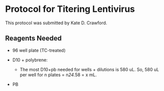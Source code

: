 # Protocol for Titering Lentivirus

This protocol was submitted by Kate D. Crawford.

## Reagents Needed
- 96 well plate (TC-treated)
- D10 + polybrene:
  - The most D10+pb needed for wells + dilutions is 580 uL. So, 580 uL per well for n plates = n*24*.58 = x mL. 

- PB
